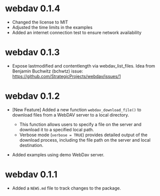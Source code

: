 # webdav 0.1.4

*	Changed the license to MIT
*	Adjusted the time limits in the examples
* Added an internet connection test to ensure network availability

# webdav 0.1.3

* Expose lastmodified and contentlength via webdav_list_files. Idea from Benjamin Buchwitz (bchwtz) issue: https://github.com/StrategicProjects/webdav/issues/1 

# webdav 0.1.2

* [New Feature] Added a new function `webdav_download_file()` to download files from a WebDAV server to a local directory.
  - This function allows users to specify a file on the server and download it to a specified local path.
  - Verbose mode (`verbose = TRUE`) provides detailed output of the download process, including the file path on the server and local destination.
  
* Added examples using demo WebDav server.  

# webdav 0.1.1

* Added a `NEWS.md` file to track changes to the package.
